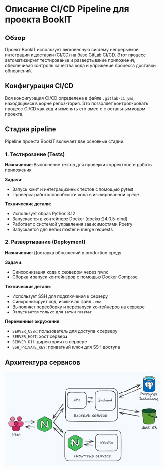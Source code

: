 # Описание CI/CD Pipeline для проекта BookIT

## Обзор

Проект BookIT использует легковесную систему непрерывной интеграции и доставки (CI/CD) на базе GitLab CI/CD. Этот
процесс автоматизирует тестирование и развертывание приложения, обеспечивая контроль качества кода и упрощение процесса
доставки обновлений.

## Конфигурация CI/CD

Вся конфигурация CI/CD определена в файле `.gitlab-ci.yml`, находящемся в корне репозитория. Это позволяет
контролировать процесс CI/CD как код и изменять его вместе с остальным кодом проекта.

## Стадии pipeline

Pipeline проекта BookIT включает две основные стадии:

### 1. Тестирование (Tests)

**Назначение**: Выполнение тестов для проверки корректности работы приложения

**Задачи**:

- Запуск юнит и интеграционных тестов с помощью pytest
- Проверка работоспособности кода в изолированной среде

**Технические детали**:

- Использует образ Python 3.12
- Запускается в контейнере Docker (docker:24.0.5-dind)
- Работает с системой управления зависимостями Poetry
- Запускается для ветки master и merge requests

### 2. Развертывание (Deployment)

**Назначение**: Доставка обновлений в production среду

**Задачи**:

- Синхронизация кода с сервером через rsync
- Сборка и запуск контейнеров с помощью Docker Compose

**Технические детали**:

- Использует SSH для подключения к серверу
- Синхронизирует код, исключая файл `.env`
- Выполняет пересборку и перезапуск контейнеров на сервере
- Запускается только для ветки master

**Переменные окружения**:

- `SERVER_USER`: пользователь для доступа к серверу
- `SERVER_HOST`: хост сервера
- `SERVER_DIR`: директория на сервере
- `SSH_PRIVATE_KEY`: приватный ключ для SSH доступа

## Архитектура сервисов

![](/docs-materials/services.png)
